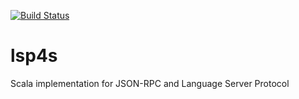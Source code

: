 [![Build Status](https://travis-ci.org/lsp4s/lsp4s.svg?branch=master)](https://travis-ci.org/lsp4s/lsp4s)

# lsp4s
Scala implementation for JSON-RPC and Language Server Protocol
